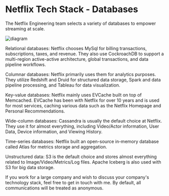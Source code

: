 # Netflix Tech Stack - Databases

The Netflix Engineering team selects a variety of databases to empower streaming at scale.

![diagram](https://substackcdn.com/image/fetch/w_1456,c_limit,f_auto,q_auto:good,fl_progressive:steep/https%3A%2F%2Fsubstack-post-media.s3.amazonaws.com%2Fpublic%2Fimages%2F047fe27b-162e-4633-b1cc-44a46ec3074c_1945x1536.jpeg)

Relational databases: Netflix chooses MySql for billing transactions, subscriptions, taxes, and revenue. They also use CockroachDB to support a multi-region active-active architecture, global transactions, and data pipeline workflows.

Columnar databases: Netflix primarily uses them for analytics purposes. They utilize Redshift and Druid for structured data storage, Spark and data pipeline processing, and Tableau for data visualization.

Key-value databases: Netflix mainly uses EVCache built on top of Memcached. EVCache has been with Netflix for over 10 years and is used for most services, caching various data such as the Netflix Homepage and Personal Recommendations.

Wide-column databases: Cassandra is usually the default choice at Netflix. They use it for almost everything, including Video/Actor information, User Data, Device information, and Viewing History.

Time-series databases: Netflix built an open-source in-memory database called Atlas for metrics storage and aggregation.

Unstructured data: S3 is the default choice and stores almost everything related to Image/Video/Metrics/Log files. Apache Iceberg is also used with S3 for big data storage.

If you work for a large company and wish to discuss your company's technology stack, feel free to get in touch with me. By default, all communications will be treated as anonymous.
